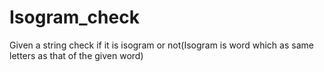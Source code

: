 # Isogram_check
Given a string check if it is isogram or not(Isogram is word which as same letters as that of the given word)
